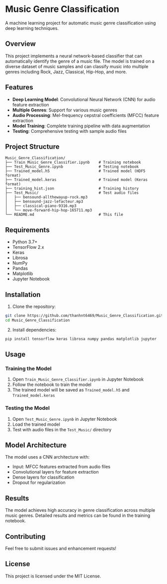 # Music Genre Classification

A machine learning project for automatic music genre classification using deep learning techniques.

## Overview

This project implements a neural network-based classifier that can automatically identify the genre of a music file. The model is trained on a diverse dataset of music samples and can classify music into multiple genres including Rock, Jazz, Classical, Hip-Hop, and more.

## Features

- **Deep Learning Model**: Convolutional Neural Network (CNN) for audio feature extraction
- **Multiple Genres**: Support for various music genres
- **Audio Processing**: Mel-frequency cepstral coefficients (MFCC) feature extraction
- **Model Training**: Complete training pipeline with data augmentation
- **Testing**: Comprehensive testing with sample audio files

## Project Structure

```
Music_Genre_Classification/
├── Train_Music_Genre_Classifier.ipynb    # Training notebook
├── Test_Music_Genre.ipynb                # Testing notebook
├── Trained_model.h5                      # Trained model (HDF5 format)
├── Trained_model.keras                   # Trained model (Keras format)
├── training_hist.json                    # Training history
├── Test_Music/                           # Test audio files
│   ├── bensound-allthewayup-rock.mp3
│   ├── bensound-jazz-lefacteur.mp3
│   ├── classical-piano-9316.mp3
│   └── move-forward-hip-hop-165711.mp3
└── README.md                             # This file
```

## Requirements

- Python 3.7+
- TensorFlow 2.x
- Keras
- Librosa
- NumPy
- Pandas
- Matplotlib
- Jupyter Notebook

## Installation

1. Clone the repository:
```bash
git clone https://github.com/thanhnt6469/Music_Genre_Classification.git
cd Music_Genre_Classification
```

2. Install dependencies:
```bash
pip install tensorflow keras librosa numpy pandas matplotlib jupyter
```

## Usage

### Training the Model

1. Open `Train_Music_Genre_Classifier.ipynb` in Jupyter Notebook
2. Follow the notebook to train the model
3. The trained model will be saved as `Trained_model.h5` and `Trained_model.keras`

### Testing the Model

1. Open `Test_Music_Genre.ipynb` in Jupyter Notebook
2. Load the trained model
3. Test with audio files in the `Test_Music/` directory

## Model Architecture

The model uses a CNN architecture with:
- Input: MFCC features extracted from audio files
- Convolutional layers for feature extraction
- Dense layers for classification
- Dropout for regularization

## Results

The model achieves high accuracy in genre classification across multiple music genres. Detailed results and metrics can be found in the training notebook.

## Contributing

Feel free to submit issues and enhancement requests!

## License

This project is licensed under the MIT License. 